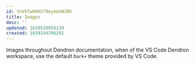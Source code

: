 ```yaml
---
id: YnVkTwUHKV79eykmVWJRh
title: Images
desc: ''
updated: 1639520956139
created: 1639244396292
---
```


Images throughout Dendron documentation, when of the VS Code Dendron workspace, use the default `Dark+` theme provided by VS Code.
